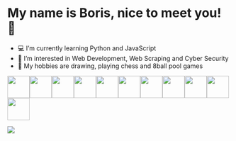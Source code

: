 My name is Boris, nice to meet you! 🙂
===================================

- :computer: I’m currently learning Python and JavaScript
- 🔭 I’m interested in Web Development, Web Scraping and Cyber Security
- :art: My hobbies are drawing, playing chess and 8ball pool games

<img src="https://cdn.jsdelivr.net/gh/devicons/devicon/icons/linux/linux-original.svg" height=50 /><img src="https://cdn.jsdelivr.net/gh/devicons/devicon/icons/python/python-original-wordmark.svg" height=50 /><img src="https://cdn.jsdelivr.net/gh/devicons/devicon/icons/javascript/javascript-original.svg" height=50 /><img src="https://cdn.jsdelivr.net/gh/devicons/devicon/icons/html5/html5-original-wordmark.svg" height=50 /><img src="https://cdn.jsdelivr.net/gh/devicons/devicon/icons/css3/css3-original-wordmark.svg" height=50 /><img src="https://cdn.jsdelivr.net/gh/devicons/devicon/icons/visualstudio/visualstudio-plain.svg" height=50 /><img src="https://uxwing.com/wp-content/themes/uxwing/download/brands-and-social-media/pycharm-icon.png" height=50 /><img
src="https://cdn-icons-png.flaticon.com/512/919/919853.png" height=50 /><img src="https://cdn-icons-png.flaticon.com/512/5968/5968342.png" height=50 /><img src="https://cdn.jsdelivr.net/gh/devicons/devicon/icons/selenium/selenium-original.svg" height=50 /><img
src="https://pbs.twimg.com/profile_images/1318604600677527552/stk8sqYZ_400x400.png" height=50 />


<img src="https://github-readme-stats.vercel.app/api/top-langs/?username=b-hristov&bg_color=09131B&text_color=ffffff&layout=compact&hide=Procfile" />
